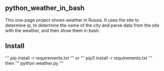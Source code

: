 ## python_weather_in_bash
This one-page project shows weather in Russia.
It uses the site to determine ip, to determine the name of the city and parse data from the site with the weather, and then show them in bash.

## Install
'''
pip install -r requirements.txt
'''
or
'''
pip3 install -r requirements.txt
'''
then
'''
python weather.py
'''
